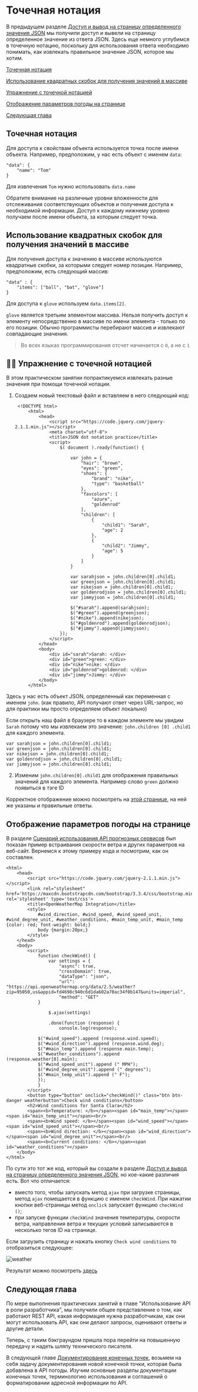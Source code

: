 # Точечная нотация

В предыдущем разделе [Доступ и вывод на страницу определенного значения JSON](https://github.com/Starkovden/Documenting_APIs/blob/master/2.%20Using%20an%20API%20like%20a%20developer/2.10.%20Access%20and%20print%20a%20specific%20JSON%20value.md) мы получили доступ и вывели на страницу определенное значение из ответа JSON. Здесь еще немного углубимся в точечную нотацию, поскольку для использования ответа необходимо понимать, как извлекать правильное значение JSON, которое мы хотим.

[Точечная нотация](#dotNotation)

[Использование квадратных скобок для получения значений в массиве](#brackets)

[Упражнение с точечной нотацией](#exercise)

[Отображение параметров погоды на странице](#showOnPage)

[Следующая глава](#next)

<a name="dotNotation"></a>
## Точечная нотация

Для доступа к свойствам объекта используется точка после имени объекта. Например, предположим, у нас есть объект с именем `data`:

    "data": {
        "name": "Tom"
    }

Для извлечения `Tom` нужно использовать `data.name`

Обратите внимание на различные уровни вложенности для отслеживания соответствующих объектов и получения доступа к необходимой информации.  Доступ к каждому нижнему уровню получаем после имени объекта, за которым следует точка.

<a name="brackets"></a>
## Использование квадратных скобок для получения значений в массиве

Для получения доступа к значению в массиве используются квадратные скобки, за которыми следует номер позиции. Например, предположим, есть следующий массив:

    "data" : {
        "items": ["ball", "bat", "glove"]
    }

Для доступа к `glove` используем `data.items[2]`.

`glove` является третьим элементом массива. Нельзя получить доступ к элементу непосредственно в массиве по имени элемента - только по его позиции. Обычно программисты перебирают массив и извлекают совпадающие значения.

> Во всех языках программирования отсчет начинается с `0`, а не с `1`

<a name="exercise"></a>
## 👨‍💻 Упражнение с точечной нотацией

В этом практическом занятии попрактикуемся извлекать разные значения при помощи точечной нотации.

1. Создаем новый текстовый файл и вставляем в него следующий код:

        <!DOCTYPE html>
            <html>
                <head>
                    <script src="https://code.jquery.com/jquery-2.1.1.min.js"></script>
                    <meta charset="utf-8">
                    <title>JSON dot notation practice</title>
                    <script>
                        $( document ).ready(function() {

                            var john = {
                                "hair": "brown",
                                "eyes": "green",
                                "shoes": {
                                    "brand": "nike",
                                    "type": "basketball"
                                },
                                "favcolors": [
                                    "azure",
                                    "goldenrod"
                                ],
                                "children": [
                                    {
                                        "child1": "Sarah",
                                        "age": 2
                                    },
                                    {
                                        "child2": "Jimmy",
                                        "age": 5
                                    }
                                ]
                            }

                            var sarahjson = john.children[0].child1;
                            var greenjson = john.children[0].child1;
                            var nikejson = john.children[0].child1;
                            var goldenrodjson = john.children[0].child1;
                            var jimmyjson = john.children[0].child1;

                            $("#sarah").append(sarahjson);
                            $("#green").append(greenjson);
                            $("#nike").append(nikejson);
                            $("#goldenrod").append(goldenrodjson);
                            $("#jimmy").append(jimmyjson);
                        });
                    </script>
                </head>
                <body>
                    <div id="sarah">Sarah: </div>
                    <div id="green">green: </div>
                    <div id="nike">nike: </div>
                    <div id="goldenrod">goldenrod: </div>
                    <div id="jimmy">Jimmy: </div>
                </body>
            </html>


Здесь у нас есть объект JSON, определенный как переменная с именем `john`. (как правило, API получают ответ через URL-запрос, но для практики мы просто определяем объект локально)

Если открыть наш файл в браузере то в каждом элементе мы увидим `Sarah` потому что мы извлекаем это значение: `john.children [0] .child1` для каждого элемента.

    var sarahjson = john.children[0].child1;
    var greenjson = john.children[0].child1;
    var nikejson = john.children[0].child1;
    var goldenrodjson = john.children[0].child1;
    var jimmyjson = john.children[0].child1;

2. Изменим `john.children[0].child1` для отображения правильных значений для каждого элемента. Например слово `green` должно появиться в тэге ID

Корректное отображение можно посмотреть на [этой странице](https://idratherbewriting.com/learnapidoc/assets/files/dot-notation-practice.html), на ней же указаны и правильные ответы.

<a name="showOnPage"></a>
## Отображение параметров погоды на странице

В разделе [Сценарий использования API прогнозных сервисов](https://github.com/Starkovden/Documenting_APIs/blob/master/2.%20Using%20an%20API%20like%20a%20developer/2.1.%20Scenario%20for%20using%20a%20weather%20API.md#%D0%B8%D0%B4%D0%B5%D1%8F-%D0%BA%D0%BE%D0%BD%D0%B5%D1%87%D0%BD%D0%BE%D0%B9-%D1%86%D0%B5%D0%BB%D0%B8) был показан пример встраивания скорости ветра и других параметров на веб-сайт. Вернемся к этому примеру кода и посмотрим, как он составлен.

    <html>
        <head>
            <script src="https://code.jquery.com/jquery-2.1.1.min.js"></script>
            <link rel="stylesheet"  href='https://maxcdn.bootstrapcdn.com/bootstrap/3.3.4/css/bootstrap.min.css' rel='stylesheet' type='text/css'>
            <title>OpenWeatherMap Integration</title>
            <style>
                #wind_direction, #wind_speed, #wind_speed_unit, #wind_degree_unit, #weather_conditions, #main_temp_unit, #main_temp {color: red; font-weight: bold;}
                body {margin:20px;}
            </style>
        </head>
        <body>
            <script>
                function checkWind() {
                    var settings = {
                        "async": true,
                        "crossDomain": true,
                        "dataType": "json",
                        "url": "https://api.openweathermap.org/data/2.5/weather?zip=95050,us&appid=fd4698c940c6d1da602a70ac34f0b147&units=imperial",
                        "method": "GET"
                }

                    $.ajax(settings)

                    .done(function (response) {
                        console.log(response);

                $("#wind_speed").append (response.wind.speed);
                $("#wind_direction").append (response.wind.deg);
                $("#main_temp").append (response.main.temp);
                $("#weather_conditions").append (response.weather[0].main);
                $("#wind_speed_unit").append (" MPH");
                $("#wind_degree_unit").append (" degrees");
                $("#main_temp_unit").append (" F");
                });
                }
            </script>
            <button type="button" onclick="checkWind()" class="btn btn-danger weatherbutton">Check wind conditions</button>
            <h2>Wind conditions for Santa Clara</h2>
            <span><b>Temperature: </b></span><span id="main_temp"></span><span id="main_temp_unit"></span><br/>
            <span><b>Wind speed: </b></span><span id="wind_speed"></span> <span id="wind_speed_unit"></span><br/>
            <span><b>Wind direction: </b></span><span id="wind_direction"></span><span id="wind_degree_unit"></span><br/>
            <span><b>Current conditions: </b></span><span id="weather_conditions"></span>
        </body>
    </html>

По сути это тот же код, который вы создали в разделе [Доступ и вывод на страницу определенного значения JSON](https://github.com/Starkovden/Documenting_APIs/blob/master/2.%20Using%20an%20API%20like%20a%20developer/2.10.%20Access%20and%20print%20a%20specific%20JSON%20value.md), но кое-какие различия есть. Вот что отличается:

- вместо того, чтобы запускать метод `ajax` при загрузке страницы, метод `ajax` помещается в функцию с именем `checkWind`. При нажатии кнопки веб-страницы метод `onclick` запускает функцию `checkWind ()`;
- при запуске функции `checkWind` значения температуры, скорости ветра, направления ветра и текущих условий записываются в несколько тегов ID на странице.

Если загрузить страницу и нажать кнопку `Check wind conditions` то отобразиться следующее:

![weather](https://github.com/Starkovden/Documenting_APIs/blob/master/2.%20Using%20an%20API%20like%20a%20developer/pics/9.png?raw=true)

Результат можно посмотреть [здесь](https://idratherbewriting.com/learnapidoc/assets/files/wind-openweathermap.html)

<a name="next"></a>
## Следующая глава

По мере выполнения практических занятий в главе "Использование API в роли разработчика", мы получили общее представление о том, как работают REST API, какая информация нужна разработчикам, как они могут использовать API, как они делают запросы, оценивают ответы и другие детали.

Теперь, с таким бэкграундом пришла пора перейти на повышенную передачу и надеть шляпу технического писателя.

В следующей главе [Документирование конечных точек](https://github.com/Starkovden/Documenting_APIs/tree/master/3.%20Documenting%20API%20endpoints), возьмем на себя задачу документирования новой конечной точки, которая была добавлена ​​в API погоды. Изучим основные разделы документации конечных точек, терминологию использования и соглашений о форматировании адресной информации по API.
